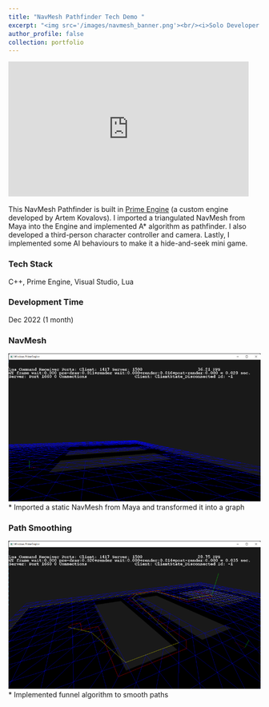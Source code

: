```yaml
---
title: "NavMesh Pathfinder Tech Demo "
excerpt: "<img src='/images/navmesh_banner.png'><br/><i>Solo Developer / C++ / Custom Engine<i>"
author_profile: false
collection: portfolio
---
```


<iframe width="480" height="270"
src="https://www.youtube.com/embed/aFLzpxjzieY?&autoplay=1"
frameborder="0"allowfullscreen>
</iframe>

This NavMesh Pathfinder is built in [Prime Engine](https://sites.google.com/site/artemscode/primeengine) (a custom engine developed by Artem Kovalovs). I imported a triangulated NavMesh from Maya into the Engine and implemented A* algorithm as pathfinder. I also developed a third-person character controller and camera. Lastly, I implemented some AI behaviours to make it a hide-and-seek mini game.

### Tech Stack
C++, Prime Engine, Visual Studio, Lua

### Development Time
Dec 2022 (1 month)

### NavMesh
<img src='/images/navmesh_debugrender.png'>
* Imported a static NavMesh from Maya and transformed it into a graph
    
### Path Smoothing
<img src='/images/navmesh_upath.png'>
* Implemented funnel algorithm to smooth paths